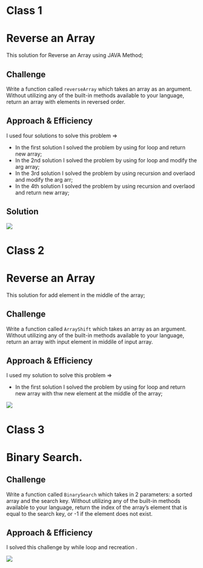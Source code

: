 # Class 1
# Reverse an Array
This solution for Reverse an Array using JAVA Method;

## Challenge
Write a function called `reverseArray` which takes an array as an argument. Without utilizing any of the built-in methods available to your language, return an array with elements in reversed order.

## Approach & Efficiency
I used four solutions to solve this problem =>
* In the first solution I solved the problem by using for loop and return new array;
* In the 2nd solution I solved the problem by using for loop and modify the arg array;
* In the 3rd solution I solved the problem by using recursion and overlaod and modify the arg arr;
* In the 4th solution I solved the problem by using recursion and overlaod and return new array;

## Solution
![](/assets/reverseArray.jpg)



# Class 2

# Reverse an Array
This solution for add element in the middle of the array;

## Challenge
Write a function called `ArrayShift` which takes an array as an argument. Without utilizing any of the built-in methods available to your language, return an array with input element in middile of input array.

## Approach & Efficiency
I used my solution to solve this problem =>
* In the first solution I solved the problem by using for loop and return new array with thw new element at the middle of the array;

![](/assets/ReverseArray.jpg)

# Class 3

# Binary Search.

## Challenge
Write a function called `BinarySearch` which takes in 2 parameters: a sorted array and the search key. Without utilizing any of the built-in methods available to your language, return the index of the array’s element that is equal to the search key, or -1 if the element does not exist.

## Approach & Efficiency
I solved this challenge by while loop and recreation .

![](/assets/BinarySearch.jpg)
